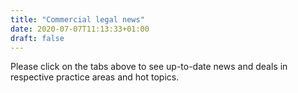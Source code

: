 ```yaml
---
title: "Commercial legal news"
date: 2020-07-07T11:13:33+01:00
draft: false
---
```


Please click on the tabs above to see up-to-date news and deals in respective practice areas and hot topics. 

